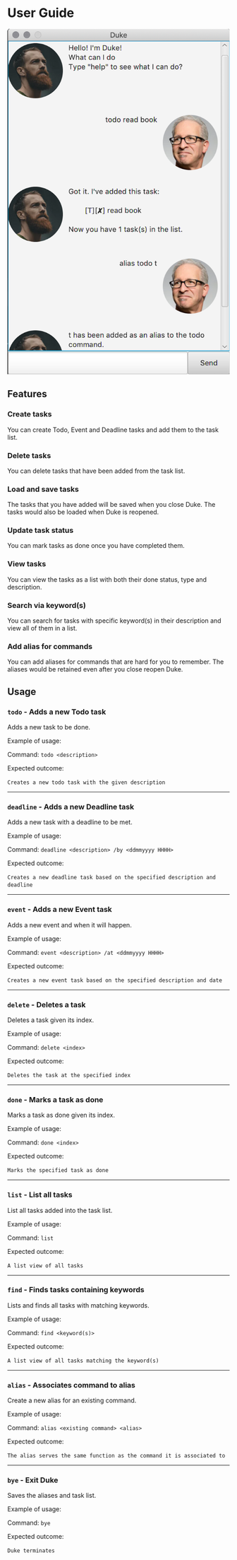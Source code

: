 # User Guide

![App Screenshot](./Ui.png)

## Features 
### Create tasks

You can create Todo, Event and Deadline tasks and add them to the task list.

### Delete tasks

You can delete tasks that have been added from the task list.

### Load and save tasks

The tasks that you have added will be saved when you close Duke. The tasks would also be loaded when Duke is reopened.

### Update task status

You can mark tasks as done once you have completed them.

### View tasks

You can view the tasks as a list with both their done status, type and description.

### Search via keyword(s)

You can search for tasks with specific keyword(s) in their description and view all of them in a list.

### Add alias for commands

You can add aliases for commands that are hard for you to remember. The aliases would be retained even after you close
reopen Duke.

## Usage
### `todo` - Adds a new Todo task

Adds a new task to be done.

Example of usage: 

Command: `todo <description>`

Expected outcome:

`Creates a new todo task with the given description`

---
### `deadline` - Adds a new Deadline task

Adds a new task with a deadline to be met.

Example of usage:

Command: `deadline <description> /by <ddmmyyyy HHHH>`

Expected outcome:

`Creates a new deadline task based on the specified description and deadline`

---
### `event` - Adds a new Event task

Adds a new event and when it will happen.

Example of usage:

Command: `event <description> /at <ddmmyyyy HHHH>`

Expected outcome:

`Creates a new event task based on the specified description and date`

---
### `delete` - Deletes a task

Deletes a task given its index.

Example of usage:

Command: `delete <index>`

Expected outcome:

`Deletes the task at the specified index`

---
### `done` - Marks a task as done

Marks a task as done given its index.

Example of usage:

Command: `done <index>`

Expected outcome:

`Marks the specified task as done`

---
### `list` - List all tasks

List all tasks added into the task list.

Example of usage:

Command: `list`

Expected outcome:

`A list view of all tasks`

---
### `find` - Finds tasks containing keywords

Lists and finds all tasks with matching keywords.

Example of usage:

Command: `find <keyword(s)>`

Expected outcome:

`A list view of all tasks matching the keyword(s)`

---
### `alias` - Associates command to alias

Create a new alias for an existing command.

Example of usage:

Command: `alias <existing command> <alias>`

Expected outcome:

`The alias serves the same function as the command it is associated to`

---
### `bye` - Exit Duke

Saves the aliases and task list.

Example of usage:

Command: `bye`

Expected outcome:

`Duke terminates`